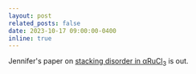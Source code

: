 ```yaml
---
layout: post
related_posts: false
date: 2023-10-17 09:00:00-0400
inline: true
---
```


Jennifer's paper on [stacking disorder in αRuCl<sub>3</sub>](/publications/#Sears2023stacking) is out.

